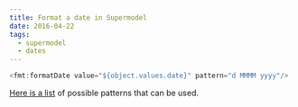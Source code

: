 ```yaml
---
title: Format a date in Supermodel
date: 2016-04-22
tags:
  - supermodel
  - dates
---
```


~~~java
<fmt:formatDate value="${object.values.date}" pattern="d MMMM yyyy"/>
~~~

[Here is a list](https://docs.oracle.com/javase/tutorial/i18n/format/simpleDateFormat.html) of possible patterns that can be used.
